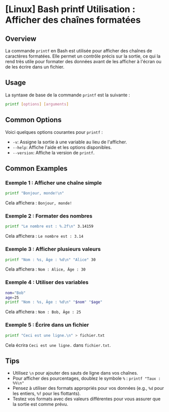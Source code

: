 # [Linux] Bash printf Utilisation : Afficher des chaînes formatées

## Overview
La commande `printf` en Bash est utilisée pour afficher des chaînes de caractères formatées. Elle permet un contrôle précis sur la sortie, ce qui la rend très utile pour formater des données avant de les afficher à l'écran ou de les écrire dans un fichier.

## Usage
La syntaxe de base de la commande `printf` est la suivante :

```bash
printf [options] [arguments]
```

## Common Options
Voici quelques options courantes pour `printf` :

- `-v`: Assigne la sortie à une variable au lieu de l'afficher.
- `--help`: Affiche l'aide et les options disponibles.
- `--version`: Affiche la version de `printf`.

## Common Examples

### Exemple 1 : Afficher une chaîne simple
```bash
printf "Bonjour, monde!\n"
```
Cela affichera : `Bonjour, monde!`

### Exemple 2 : Formater des nombres
```bash
printf "Le nombre est : %.2f\n" 3.14159
```
Cela affichera : `Le nombre est : 3.14`

### Exemple 3 : Afficher plusieurs valeurs
```bash
printf "Nom : %s, Âge : %d\n" "Alice" 30
```
Cela affichera : `Nom : Alice, Âge : 30`

### Exemple 4 : Utiliser des variables
```bash
nom="Bob"
age=25
printf "Nom : %s, Âge : %d\n" "$nom" "$age"
```
Cela affichera : `Nom : Bob, Âge : 25`

### Exemple 5 : Écrire dans un fichier
```bash
printf "Ceci est une ligne.\n" > fichier.txt
```
Cela écrira `Ceci est une ligne.` dans `fichier.txt`.

## Tips
- Utilisez `\n` pour ajouter des sauts de ligne dans vos chaînes.
- Pour afficher des pourcentages, doublez le symbole `%` : `printf "Taux : %%\n"`
- Pensez à utiliser des formats appropriés pour vos données (e.g., `%d` pour les entiers, `%f` pour les flottants).
- Testez vos formats avec des valeurs différentes pour vous assurer que la sortie est comme prévu.
